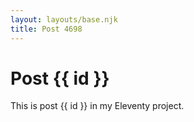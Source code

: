 ```yaml
---
layout: layouts/base.njk
title: Post 4698
---
```


# Post {{ id }}

This is post {{ id }} in my Eleventy project.
